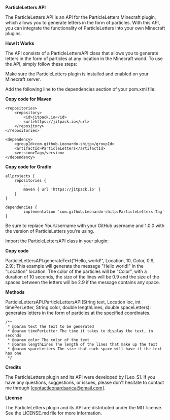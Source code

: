 **ParticleLetters API**

The ParticleLetters API is an API for the ParticleLetters Minecraft plugin, which allows you to generate letters in the form of particles. With this API, you can integrate the functionality of ParticleLetters into your own Minecraft plugins.

**How It Works**

The API consists of a ParticleLettersAPI class that allows you to generate letters in the form of particles at any location in the Minecraft world. To use the API, simply follow these steps:

Make sure the ParticleLetters plugin is installed and enabled on your Minecraft server.

Add the following line to the dependencies section of your pom.xml file:

**Copy code for Maven**

	<repositories>
		<repository>
		    <id>jitpack.io</id>
		    <url>https://jitpack.io</url>
		</repository>
	</repositories>
  
	<dependency>
	    <groupId>com.github.Leonardo-shitp</groupId>
	    <artifactId>ParticleLetters</artifactId>
	    <version>Tag</version>
	</dependency>
  
**Copy code for Gradle**

  	allprojects {
		repositories {
			...
			maven { url 'https://jitpack.io' }
		}
	}
  
  	dependencies {
	        implementation 'com.github.Leonardo-shitp:ParticleLetters:Tag'
	}
  
Be sure to replace YourUsername with your GitHub username and 1.0.0 with the version of ParticleLetters you're using.

Import the ParticleLettersAPI class in your plugin:

**Copy code**

ParticleLettersAPI.generateText("Hello, world!", Location, 10, Color, 0.9, 2.9);
This example will generate the message "Hello world!" in the "Location" location. The color of the particles will be "Color", with a duration of 10 seconds, the size of the lines will be 0.9 and the size of the spaces between the letters will be 2.9 if the message contains any space.

**Methods**

ParticleLettersAPI.ParticleLettersAPI(String text, Location loc, int timePerLetter, String color, double lengthLines, double spaceLetters): generates letters in the form of particles at the specified coordinates.

    /**
     * @param text The text to be generated
     * @param timePerLetter The time it takes to display the text, in seconds
     * @param color The color of the text
     * @param lengthLines The length of the lines that make up the text
     * @param spaceLetters The size that each space will have if the text has one
     */
     
**Credits**

The ParticleLetters plugin and its API were developed by [Leo_S]. If you have any questions, suggestions, or issues, please don't hesitate to contact me through [contactleonardsarica@gmail.com].

**License**

The ParticleLetters plugin and its API are distributed under the MIT license. See the LICENSE.md file for more information.
